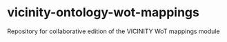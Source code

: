 # vicinity-ontology-wot-mappings
Repository for collaborative edition of the VICINITY WoT mappings module

